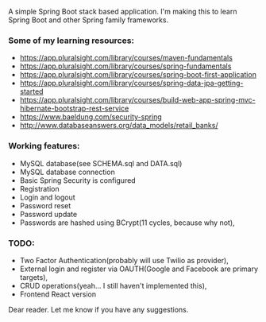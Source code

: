 A simple Spring Boot stack based application. I'm making this to learn Spring Boot and other Spring family frameworks.

### Some of my learning resources:
* https://app.pluralsight.com/library/courses/maven-fundamentals
* https://app.pluralsight.com/library/courses/spring-fundamentals
* https://app.pluralsight.com/library/courses/spring-boot-first-application
* https://app.pluralsight.com/library/courses/spring-data-jpa-getting-started
* https://app.pluralsight.com/library/courses/build-web-app-spring-mvc-hibernate-bootstrap-rest-service
* https://www.baeldung.com/security-spring
* http://www.databaseanswers.org/data_models/retail_banks/

### Working features:
* MySQL database(see SCHEMA.sql and DATA.sql)
* MySQL database connection
* Basic Spring Security is configured
* Registration
* Login and logout
* Password reset
* Password update
* Passwords are hashed using BCrypt(11 cycles, because why not),

### TODO:
* Two Factor Authentication(probably will use Twilio as provider),
* External login and register via OAUTH(Google and Facebook are primary targets),
* CRUD operations(yeah... I still haven't implemented this),
* Frontend React version

Dear reader. Let me know if you have any suggestions.
